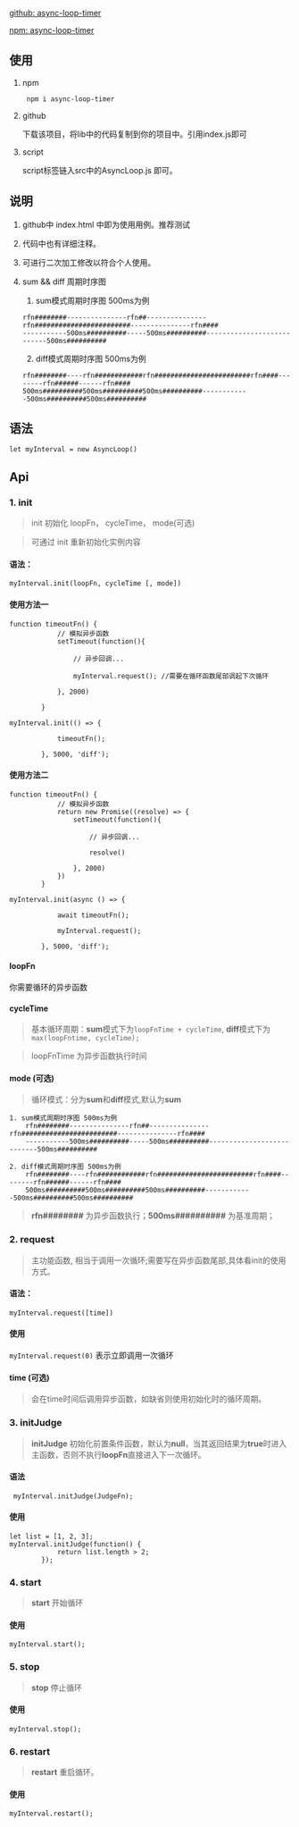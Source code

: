 
[github: async-loop-timer](https://github.com/lunhui1994/async-loop-timer)

[npm: async-loop-timer](https://www.npmjs.com/package/async-loop-timer)

## 使用

1. npm 

    ` npm i async-loop-timer`

2. github

    下载该项目，将lib中的代码复制到你的项目中。引用index.js即可

3. script

    script标签链入src中的AsyncLoop.js 即可。

## 说明

1. github中 index.html 中即为使用用例。推荐测试

2. 代码中也有详细注释。

3. 可进行二次加工修改以符合个人使用。

4. sum && diff 周期时序图

    1. sum模式周期时序图 500ms为例
    ```
    rfn########---------------rfn##---------------rfn########################---------------rfn####
    -----------500ms##########-----500ms##########---------------------------500ms##########
    ```
    2. diff模式周期时序图 500ms为例
    ```
    rfn########----rfn############rfn########################rfn####--------rfn######------rfn####
    500ms##########500ms##########500ms##########------------500ms##########500ms##########
    ```

## 语法

` let myInterval = new AsyncLoop() `

## Api

### 1. init 

> init 初始化 loopFn， cycleTime， mode(可选)

> 可通过 init 重新初始化实例内容

#### 语法：

` myInterval.init(loopFn, cycleTime [, mode]) `

#### 使用方法一

```
function timeoutFn() {
            // 模拟异步函数
            setTimeout(function(){

                // 异步回调...

                myInterval.request(); //需要在循环函数尾部调起下次循环

            }, 2000)

        }

myInterval.init(() => {

            timeoutFn();

        }, 5000, 'diff');

```

#### 使用方法二

```
function timeoutFn() {
            // 模拟异步函数
            return new Promise((resolve) => {
                setTimeout(function(){

                    // 异步回调...

                    resolve()

                }, 2000)
            })
        }

myInterval.init(async () => {

            await timeoutFn();

            myInterval.request();

        }, 5000, 'diff');

```

#### loopFn
你需要循环的异步函数

#### cycleTime
> 基本循环周期：**sum**模式下为`loopFnTime + cycleTime`, **diff**模式下为` max(loopFntime, cycleTime);` 

> loopFnTime 为异步函数执行时间

#### mode (可选)
> 循环模式：分为**sum**和**diff**模式,默认为**sum**

    1. sum模式周期时序图 500ms为例
        rfn########---------------rfn##---------------rfn########################---------------rfn####
        -----------500ms##########-----500ms##########---------------------------500ms##########

    2. diff模式周期时序图 500ms为例
        rfn########----rfn############rfn########################rfn####--------rfn######------rfn####
        500ms##########500ms##########500ms##########------------500ms##########500ms##########

> **rfn########** 为异步函数执行；**500ms##########** 为基准周期；


### 2. request 

> 主功能函数, 相当于调用一次循环;需要写在异步函数尾部,具体看init的使用方式。

#### 语法：
` myInterval.request([time]) `

#### 使用

` myInterval.request(0) ` 表示立即调用一次循环

#### time (可选)

> 会在time时间后调用异步函数，如缺省则使用初始化时的循环周期。

### 3. initJudge

> **initJudge** 初始化前置条件函数，默认为**null**，当其返回结果为**true**时进入主函数，否则不执行**loopFn**直接进入下一次循环。

#### 语法

` myInterval.initJudge(JudgeFn);`

#### 使用

```
let list = [1, 2, 3];
myInterval.initJudge(function() {
            return list.length > 2;
        });
```

### 4. start

> **start** 开始循环

#### 使用
```
myInterval.start();

```

### 5. stop

> **stop** 停止循环

#### 使用
```
myInterval.stop();
```

### 6. restart

> **restart** 重启循环。

#### 使用
```
myInterval.restart();
```